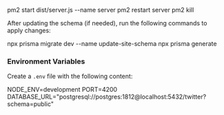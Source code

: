 pm2 start dist/server.js --name server
pm2 restart server
pm2 kill

After updating the schema (if needed), run the following commands to apply changes:

npx prisma migrate dev --name update-site-schema
npx prisma generate


### Environment Variables

Create a `.env` file with the following content:

NODE_ENV=development
PORT=4200
DATABASE_URL="postgresql://postgres:1812@localhost:5432/twitter?schema=public"
